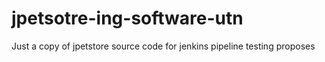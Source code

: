 # jpetsotre-ing-software-utn
Just a copy of jpetstore source code for jenkins pipeline testing proposes 
